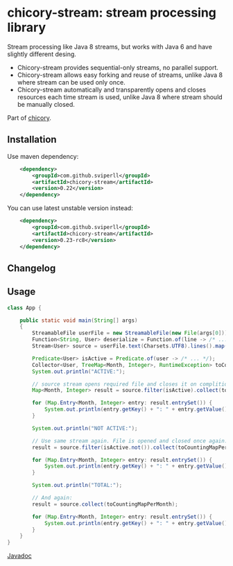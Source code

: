 chicory-stream: stream processing library
=====================================

Stream processing like Java 8 streams, but works with Java 6 and have slightly different desing.

  - Chicory-stream provides sequential-only streams, no parallel support.
  - Chicory-stream allows easy forking and reuse of streams, unlike Java 8 where stream can be used only once.
  - Chicory-stream automatically and transparently opens and closes resources each time stream is used,
    unlike Java 8 where stream should be manually closed.

Part of [chicory](https://github.com/sviperll/chicory).

Installation
------------

Use maven dependency:

```xml
    <dependency>
        <groupId>com.github.sviperll</groupId>
        <artifactId>chicory-stream</artifactId>
        <version>0.22</version>
    </dependency>
```

You can use latest unstable version instead:

```xml
    <dependency>
        <groupId>com.github.sviperll</groupId>
        <artifactId>chicory-stream</artifactId>
        <version>0.23-rc8</version>
    </dependency>
```

Changelog
---------

Usage
-----

```java
class App {

    public static void main(String[] args)
    {
        StreamableFile userFile = new StreamableFile(new File(args[0]));
        Function<String, User> deserialize = Function.of(line -> /* ... */);
        Stream<User> source = userFile.text(Charsets.UTF8).lines().map(deserialize);

        Predicate<User> isActive = Predicate.of(user -> /* ... */);
        Collector<User, TreeMap<Month, Integer>, RuntimeException> toCountingMapPerMonth = Collector.toTreeMap(user -> user.registrationTime().month(), Collector.counting());
        System.out.println("ACTIVE:");

        // source stream opens required file and closes it on complition, right after line below.
        Map<Month, Integer> result = source.filter(isActive).collect(toCountingMapPerMonth);

        for (Map.Entry<Month, Integer> entry: result.entrySet()) {
            System.out.println(entry.getKey() + ": " + entry.getValue());
        }

        System.out.println("NOT ACTIVE:");

        // Use same stream again. File is opened and closed once again.
        result = source.filter(isActive.not()).collect(toCountingMapPerMonth);

        for (Map.Entry<Month, Integer> entry: result.entrySet()) {
            System.out.println(entry.getKey() + ": " + entry.getValue());
        }

        System.out.println("TOTAL:");

        // And again:
        result = source.collect(toCountingMapPerMonth);

        for (Map.Entry<Month, Integer> entry: result.entrySet()) {
            System.out.println(entry.getKey() + ": " + entry.getValue());
        }
    }
}
```

[Javadoc](http://sviperll.github.io/chicory/chicory-stream/apidocs/index.html)

